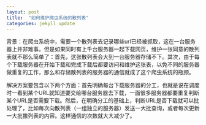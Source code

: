 ```yaml
---
layout: post
title:  "如何维护爬虫系统的散列表"
categories: jekyll update
---
```

背景：在爬虫系统中，需要一个散列表去记录哪些url已经被抓取，这在一台服务器上并非难事。但是如果同时有上千台服务器一起下载网页，维护一张同意的散列表就不那么简单了：首先，这张散列表会大到一台服务器存储不下。其次，由于每个下载服务器在开始下载和完成下载后都要访问和维护这张表，以免不同的服务器做重复的工作，那么和存储散列表的服务器的通信就成了这个爬虫系统的瓶颈。

解决方案要包含以下两个方面：首先明确每台下载服务器的分工，也就是说在调度时一看到某个URL就知道要交给哪台服务器去下载，一面很多服务器都要重复判断某个URL是否需要下载。然后，在明确分工的基础上，判断URL是否下载就可以批处理了，比如每次向散列表（一组独立的服务器）发送一大批查询，或者每次更新一大批撒列表的内容。这样通信的次数就大大减少了。